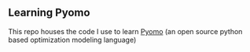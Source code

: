 ## Learning Pyomo

This repo houses the code I use to learn [Pyomo](http://www.pyomo.org/) (an open source python based optimization modeling language)
